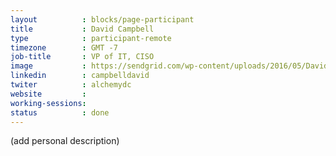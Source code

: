 ```yaml
---
layout          : blocks/page-participant
title           : David Campbell
type            : participant-remote
timezone        : GMT -7
job-title       : VP of IT, CISO
image           : https://sendgrid.com/wp-content/uploads/2016/05/DavidCampbell-400-fa2e36320c3be4b755dd13737e175e5a.jpg
linkedin        : campbelldavid
twiter          : alchemydc
website         :
working-sessions: 
status          : done
---
```


(add personal description)
